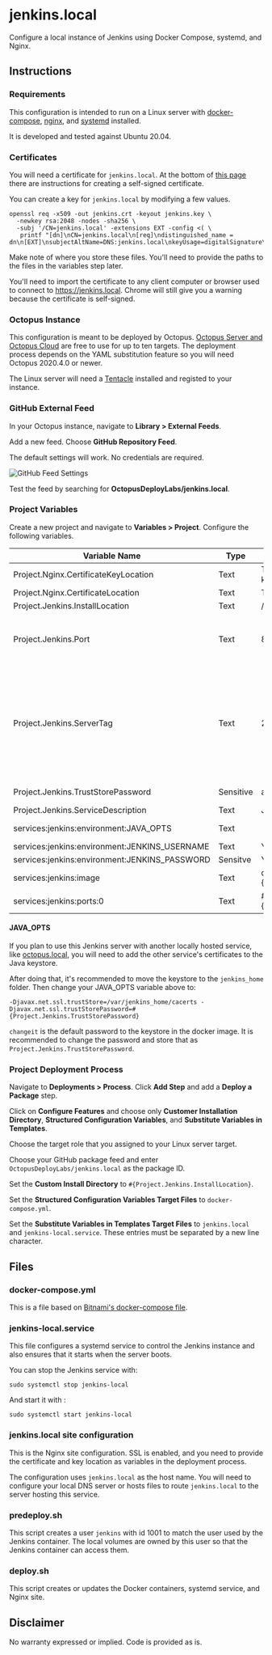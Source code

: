 # jenkins.local

Configure a local instance of Jenkins using Docker Compose, systemd, and Nginx.

## Instructions

### Requirements

This configuration is intended to run on a Linux server with [docker-compose](https://docs.docker.com/compose/), [nginx](https://www.nginx.com/), and [systemd](https://systemd.io/) installed.

It is developed and tested against Ubuntu 20.04.

### Certificates

You will need a certificate for `jenkins.local`. At the bottom of [this page](https://letsencrypt.org/docs/certificates-for-localhost/) there are instructions for creating a self-signed certificate.

You can create a key for `jenkins.local` by modifying a few values.

```
openssl req -x509 -out jenkins.crt -keyout jenkins.key \
  -newkey rsa:2048 -nodes -sha256 \
  -subj '/CN=jenkins.local' -extensions EXT -config <( \
   printf "[dn]\nCN=jenkins.local\n[req]\ndistinguished_name = dn\n[EXT]\nsubjectAltName=DNS:jenkins.local\nkeyUsage=digitalSignature\nextendedKeyUsage=serverAuth")
```

Make note of where you store these files. You'll need to provide the paths to the files in the variables step later.

You'll need to import the certificate to any client computer or browser used to connect to https://jenkins.local. Chrome will still give you a warning because the certificate is self-signed.

### Octopus Instance

This configuration is meant to be deployed by Octopus. [Octopus Server and Octopus Cloud](https://octopus.com/pricing/overview) are free to use for up to ten targets. The deployment process depends on the YAML substitution feature so you will need Octopus 2020.4.0 or newer.

The Linux server will need a [Tentacle](https://octopus.com/docs/infrastructure/deployment-targets/linux/tentacle) installed and registed to your instance.

### GitHub External Feed

In your Octopus instance, navigate to **Library > External Feeds**.

Add a new feed. Choose **GitHub Repository Feed**.

The default settings will work. No credentials are required.

![GitHub Feed Settings](images/github-feed.png)

Test the feed by searching for **OctopusDeployLabs/jenkins.local**.

### Project Variables

Create a new project and navigate to **Variables > Project**. Configure the following variables.

| Variable Name                                                     | Type      |  Suggested Value                 | Notes                                                                             |
|-------------------------------------------------------------------|-----------|----------------------------------|-----------------------------------------------------------------------------------|
| Project.Nginx.CertificateKeyLocation                              | Text      | The path to your certificate key |                                                                                   |
| Project.Nginx.CertificateLocation                                 | Text      | The path to your certificate     |                                                                                   |
| Project.Jenkins.InstallLocation                                   | Text      | /srv/jenkins.local               |                                                                                   |
| Project.Jenkins.Port                                              | Text      | 8090                             | Any unused port should work.                                                      |
| Project.Jenkins.ServerTag                                         | Text      | 2-debian-10                      | You can make this a prompted variable if you want to override tag at deploy time. |
| Project.Jenkins.TrustStorePassword                                | Sensitive | a strong password                | See below                                                                         |
| Project.Jenkins.ServiceDescription                                | Text      | Jenkins - Local                  |                                                                                   |
| services:jenkins:environment:JAVA_OPTS                            | Text      |                                  | See below                                                                         |
| services:jenkins:environment:JENKINS_USERNAME                     | Text      | Your username                    |                                                                                   |
| services:jenkins:environment:JENKINS_PASSWORD                     | Sensitve  | Your password                    |                                                                                   |
| services:jenkins:image                                            | Text      | docker.io/bitnami/jenkins:#{Project.Jenkins.ServerTag} |                                                             |
| services:jenkins:ports:0                                          | Text      | #{Project.Jenkins.Port}:8080     |                                                                                   |

#### JAVA_OPTS

If you plan to use this Jenkins server with another locally hosted service, like [octopus.local](https://github.com/OctopusDeployLabs/octopus.local), you will need to add the other service's certificates to the Java keystore.

After doing that, it's recommended to move the keystore to the `jenkins_home` folder. Then change your JAVA_OPTS variable above to:

```
-Djavax.net.ssl.trustStore=/var/jenkins_home/cacerts -Djavax.net.ssl.trustStorePassword=#{Project.Jenkins.TrustStorePassword}
```

`changeit` is the default password to the keystore in the docker image. It is recommended to change the password and store that as `Project.Jenkins.TrustStorePassword`.

### Project Deployment Process

Navigate to **Deployments > Process**. Click **Add Step** and add a **Deploy a Package** step.

Click on **Configure Features** and choose only **Customer Installation Directory**, **Structured Configuration Variables**, and **Substitute Variables in Templates**.

Choose the target role that you assigned to your Linux server target.

Choose your GitHub package feed and enter `OctopusDeployLabs/jenkins.local` as the package ID.

Set the **Custom Install Directory** to `#{Project.Jenkins.InstallLocation}`.

Set the **Structured Configuration Variables Target Files** to `docker-compose.yml`.

Set the **Substitute Variables in Templates Target Files** to `jenkins.local` and `jenkins-local.service`. These entries must be separated by a new line character.

## Files

### docker-compose.yml

This is a file based on [Bitnami's docker-compose file](https://github.com/bitnami/bitnami-docker-jenkins).

### jenkins-local.service

This file configures a systemd service to control the Jenkins instance and also ensures that it starts when the server boots.

You can stop the Jenkins service with:

```
sudo systemctl stop jenkins-local
```

And start it with :

```
sudo systemctl start jenkins-local
```

### jenkins.local site configuration

This is the Nginx site configuration. SSL is enabled, and you need to provide the certificate and key location as variables in the deployment process.

The configuration uses `jenkins.local` as the host name. You will need to configure your local DNS server or hosts files to route `jenkins.local` to the server hosting this service.

### predeploy.sh

This script creates a user `jenkins` with id 1001 to match the user used by the Jenkins container. The local volumes are owned by this user so that the Jenkins container can access them.

### deploy.sh

This script creates or updates the Docker containers, systemd service, and Nginx site.

## Disclaimer

No warranty expressed or implied. Code is provided as is.
